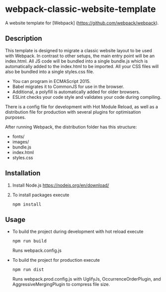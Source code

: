 webpack-classic-website-template
======

A website template for [Webpack] (https://github.com/webpack/webpack).

## Description

This template is designed to migrate a classic website layout to be used with Webpack. In contrast to other setups, the main entry point will be an index.html. All JS code will be bundled into a single bundle.js which is automatically added to the index.html to be imported. All your CSS files will also be bundled into a single styles.css file.

* You can program in ECMAScript 2015. 
* Babel migrates it to CommonJS for use in the browser. 
* Additional, a polyfill is automatically added for older browsers. 
* ESLint checks your code style and validates your code during compiling.

There is a config file for development with Hot Module Reload, as well as a distribution file for production with several plugins for optimisation purposes.

After running Webpack, the distribution folder has this structure:
- fonts/
- images/
- bundle.js
- index.html
- styles.css


## Installation
1. Install Node.js https://nodejs.org/en/download/

2. To install packages execute 
   <pre>npm install</pre>


## Usage
* To build the project during development with hot reload execute
    <pre>npm run build</pre>
    Runs webpack.config.js

* To build the project for production execute
    <pre>npm run dist</pre>
    Runs webpack.prod.config.js with UglifyJs, OccurrenceOrderPlugin, and AggressiveMergingPlugin to compress file size.

